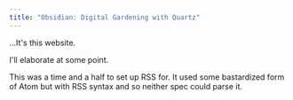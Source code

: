 ```yaml
---
title: "Obsidian: Digital Gardening with Quartz"
---
```

...It's this website.

I'll elaborate at some point.

This was a time and a half to set up RSS for. It used some bastardized form of Atom but with RSS syntax and so neither spec could parse it.